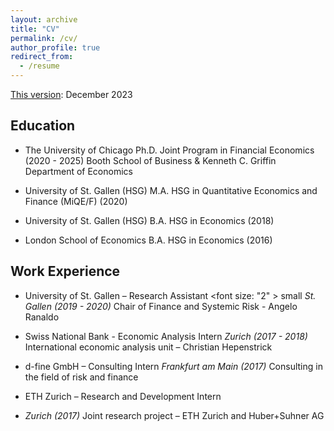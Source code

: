 ```yaml
---
layout: archive
title: "CV"
permalink: /cv/
author_profile: true
redirect_from:
  - /resume
---
```


[This version](../files/CavaleriFilippo_CV.pdf): December 2023 
<!---  Coming soon. --->

## Education
* The University of Chicago
  Ph.D. Joint Program in Financial Economics  (2020 - 2025)
  Booth School of Business & Kenneth C. Griffin Department of Economics

* University of St. Gallen (HSG) 
  M.A. HSG in Quantitative Economics and Finance (MiQE/F) (2020)

* University of St. Gallen (HSG) 
  B.A. HSG in Economics (2018)

* London School of Economics
  B.A. HSG in Economics (2016)

## Work Experience
* University of St. Gallen – Research Assistant
<font size: "2" > small _St. Gallen (2019 - 2020)_ </font>
  Chair of Finance and Systemic Risk - Angelo Ranaldo

* Swiss National Bank - Economic Analysis Intern
  _Zurich (2017 - 2018)_
  International economic analysis unit – Christian Hepenstrick

* d-fine GmbH – Consulting Intern
  _Frankfurt am Main (2017)_
  Consulting in the field of risk and finance

* ETH Zurich – Research and Development Intern
*  _Zurich (2017)_
  Joint research project – ETH Zurich and Huber+Suhner AG

